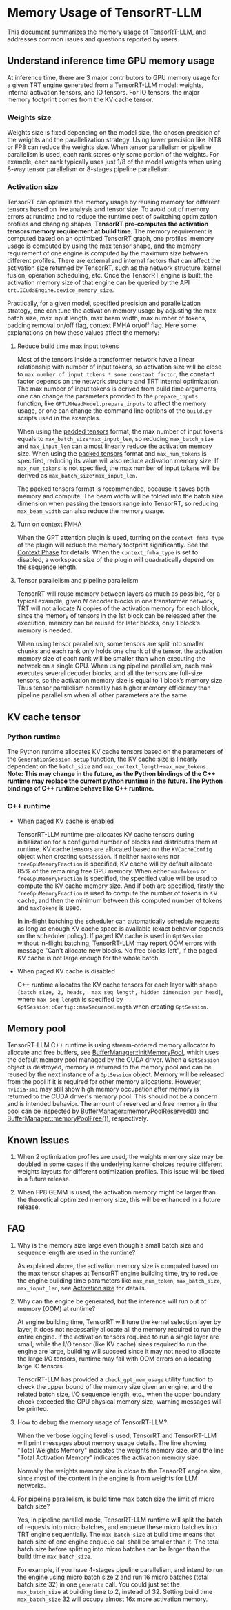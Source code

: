 # Memory Usage of TensorRT-LLM


This document summarizes the memory usage of TensorRT-LLM, and addresses common issues and questions reported by users.


## Understand inference time GPU memory usage


At inference time, there are 3 major contributors to GPU memory usage for a given TRT engine generated from a TensorRT-LLM model: weights, internal activation tensors, and IO tensors. For IO tensors, the major memory footprint comes from the KV cache tensor.


### Weights size

Weights size is fixed depending on the model size, the chosen precision of the weights and the parallelization strategy.
Using lower precision like INT8 or FP8 can reduce the weights size.
When tensor parallelism or pipeline parallelism is used, each rank stores only some portion of the weights.
For example, each rank typically uses just 1/8 of the model weights when using 8-way tensor parallelism or 8-stages pipeline parallelism.


### Activation size


TensorRT can optimize the memory usage by reusing memory for different tensors based on live analysis and tensor size. To avoid out of memory errors at runtime and to reduce the runtime cost of switching optimization profiles and changing shapes, **TensorRT pre-computes the activation tensors memory requirement at build time**. The memory requirement is computed based on an optimized TensorRT graph, one profiles’ memory usage is computed by using the max tensor shape, and the memory requirement of one engine is computed by the maximum size between different profiles. There are external and internal factors that can affect the activation size returned by TensorRT, such as the network structure, kernel fusion, operation scheduling, etc.
Once the TensorRT engine is built, the activation memory size of that engine can be queried by the API `trt.ICudaEngine.device_memory_size`.


Practically, for a given model, specified precision and parallelization strategy, one can tune the activation memory usage by adjusting the max batch size, max input length, max beam width, max number of tokens, padding removal on/off flag, context FMHA on/off flag.
Here some explanations on how these values affect the memory:


1. Reduce build time max input tokens

   Most of the tensors inside a transformer network have a linear relationship with number of input tokens, so activation size will be close to `max number of input tokens * some constant factor`, the constant factor depends on the network structure and TRT internal optimization. The max number of input tokens is derived from build time arguments, one can change the parameters provided to the `prepare_inputs` function, like `GPTLMHeadModel.prepare_inputs` to affect the memory usage, or one can change the command line options of the `build.py` scripts used in the examples.

   When using the [padded tensors](./gpt_attention.md#padded-and-packed-tensors) format, the max number of input tokens equals to `max_batch_size*max_input_len`, so reducing `max_batch_size` and `max_input_len` can almost linearly reduce the activation memory size.
   When using the [packed tensors](./gpt_attention.md#padded-and-packed-tensors) format and `max_num_tokens` is specified, reducing its value will also reduce activation memory size. If `max_num_tokens` is not specified, the max number of input tokens will be derived as `max_batch_size*max_input_len`.

   The packed tensors format is recommended, because it saves both memory and compute.
   The beam width will be folded into the batch size dimension when passing the tensors range into TensorRT, so reducing `max_beam_width` can also reduce the memory usage.


2. Turn on context FMHA

	When the GPT attention plugin is used, turning on the `context_fmha_type` of the plugin will reduce the memory footprint significantly. See the [Context Phase](./gpt_attention.md#context-phase) for details. When the `context_fmha_type` is set to disabled, a workspace size of the plugin will quadratically depend on the sequence length.


3. Tensor parallelism and pipeline parallelism

   TensorRT will reuse memory between layers as much as possible, for a typical example, given *N* decoder blocks in one transformer network, TRT will not allocate *N* copies of the activation memory for each block, since the memory of tensors in the 1st block can be released after the execution, memory can be reused for later blocks, only 1 block’s memory is needed.


   When using tensor parallelism, some tensors are split into smaller chunks and each rank only holds one chunk of the tensor, the activation memory size of each rank will be smaller than when executing the network on a single GPU. When using pipeline parallelism, each rank executes several decoder blocks, and all the tensors are full-size tensors, so the activation memory size is equal to 1 block’s memory size. Thus tensor parallelism normally has higher memory efficiency than pipeline parallelism when all other parameters are the same.


## KV cache tensor

### Python runtime

The Python runtime allocates KV cache tensors based on the parameters of the `GenerationSession.setup` function, the KV cache size is linearly dependent on the `batch_size` and `max_context_length+max_new_tokens`. **Note: This may change in the future, as the Python bindings of the C++ runtime may replace the current python runtime in the future. The Python bindings of C++ runtime behave like C++ runtime.**

### C++ runtime

* When paged KV cache is enabled

   TensorRT-LLM runtime pre-allocates KV cache tensors during initialization for a configured number of blocks and distributes them at runtime.
   KV cache tensors are allocated based on the `KVCacheConfig` object when creating `GptSession`. If neither `maxTokens` nor `freeGpuMemoryFraction` is specified, KV cache will by default allocate 85% of the remaining free GPU memory. When either `maxTokens` or `freeGpuMemoryFraction` is specified, the specified value will be used to compute the KV cache memory size. And if both are specified, firstly the `freeGpuMemoryFraction` is used to compute the number of tokens in KV cache, and then the minimum between this computed number of tokens and `maxTokens` is used.

   In in-flight batching the scheduler can automatically schedule requests as long as enough KV cache space is available (exact behavior depends on the scheduler policy).
   If paged KV cache is used in `GptSession` without in-flight batching, TensorRT-LLM may report OOM errors with message "Can't allocate new blocks. No free blocks left", if the paged KV cache is not large enough for the whole batch.

* When paged KV cache is disabled

   C++ runtime allocates the KV cache tensors for each layer with shape `[batch size, 2, heads,  max seq length, hidden dimension per head]`, where `max seq length` is specified by `GptSession::Config::maxSequenceLength` when creating `GptSession`.

## Memory pool

TensorRT-LLM C++ runtime is using stream-ordered memory allocator to allocate and free buffers, see [BufferManager::initMemoryPool](source:cpp/tensorrt_llm/runtime/bufferManager.cpp), which uses the default memory pool managed by the CUDA driver. When a `GptSession` object is destroyed, memory is returned to the memory pool and can be reused by the next instance of a `GptSession` object. Memory will be released from the pool if it is required for other memory allocations.
However, `nvidia-smi` may still show high memory occupation after memory is returned to the CUDA driver's memory pool. This should not be a concern and is intended behavior. The amount of reserved and free memory in the pool can be inspected by [BufferManager::memoryPoolReserved())](source:cpp/tensorrt_llm/runtime/bufferManager.cpp) and [BufferManager::memoryPoolFree())](source:cpp/tensorrt_llm/runtime/bufferManager.cpp), respectively.

## Known Issues


1. When 2 optimization profiles are used, the weights memory size may be doubled in some cases if the underlying kernel choices require different weights layouts for different optimization profiles. This issue will be fixed in a future release.

2. When FP8 GEMM is used, the activation memory might be larger than the theoretical optimized memory size, this will be enhanced in a future release.

## FAQ

1. Why is the memory size large even though a small batch size and sequence length are used in the runtime?

   As explained above, the activation memory size is computed based on the max tensor shapes at TensorRT engine building time, try to reduce the engine building time parameters like `max_num_token`, `max_batch_size`, `max_input_len`, see [Activation size](#activation-size) for details.


2. Why can the engine be generated, but the inference will run out of memory (OOM) at runtime?

   At engine building time, TensorRT will tune the kernel selection layer by layer, it does not necessarily allocate all the memory required to run the entire engine. If the activation tensors required to run a single layer are small, while the I/O tensor (like KV cache) sizes required to run the engine are large, building will succeed since it may not need to allocate the large I/O tensors, runtime may fail with OOM errors on allocating large IO tensors.

   TensorRT-LLM has provided a `check_gpt_mem_usage` utility function to check the upper bound of the memory size given an engine, and the related batch size, I/O sequence length, etc., when the upper boundary check exceeded the GPU physical memory size, warning messages will be printed.

3. How to debug the memory usage of TensorRT-LLM?

   When the verbose logging level is used, TensorRT and TensorRT-LLM will print messages about memory usage details.
   The line showing "Total Weights Memory" indicates the weights memory size, and the line "Total Activation Memory" indicates the activation memory size.

   Normally the weights memory size is close to the TensorRT engine size, since most of the content in the engine is from weights for LLM networks.

4. For pipeline parallelism, is build time max batch size the limit of micro batch size?

   Yes, in pipeline parallel mode, TensorRT-LLM runtime will split the batch of requests into micro batches, and enqueue these micro batches into TRT engine sequentially.
   The `max_batch_size` at build time means that batch size of one engine enqueue call shall be smaller than it. The total batch size before splitting into micro batches can be larger than the build time `max_batch_size`.

   For example, if you have 4-stages pipeline parallelism, and intend to run the engine using micro batch size 2 and run 16 micro batches (total batch size 32) in one `generate` call.
   You could just set the `max_batch_size` at building time to 2, instead of 32. Setting build time `max_batch_size` 32 will occupy almost 16x more activation memory.
